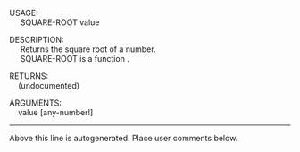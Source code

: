 USAGE:  
&nbsp;&nbsp;&nbsp;&nbsp;&nbsp;SQUARE-ROOT&nbsp;value&nbsp;  
  
DESCRIPTION:  
&nbsp;&nbsp;&nbsp;&nbsp;&nbsp;Returns&nbsp;the&nbsp;square&nbsp;root&nbsp;of&nbsp;a&nbsp;number.  
&nbsp;&nbsp;&nbsp;&nbsp;&nbsp;SQUARE-ROOT&nbsp;is&nbsp;a&nbsp;function&nbsp;.  
  
RETURNS:  
&nbsp;&nbsp;&nbsp;&nbsp;(undocumented)  
  
ARGUMENTS:  
&nbsp;&nbsp;&nbsp;&nbsp;value&nbsp;[any-number!]  
___
Above this line is autogenerated. Place user comments below.